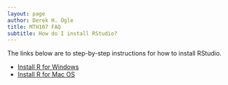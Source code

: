 ```yaml
---
layout: page
author: Derek H. Ogle
title: MTH107 FAQ
subtitle: How do I install RStudio?
---
```


The links below are to step-by-step instructions for how to install RStudio.

* [Install R for Windows](http://derekogle.com/IFAR/supplements/installations/InstallRStudioWin.html)
* [Install R for Mac OS](http://derekogle.com/IFAR/supplements/installations/InstallRStudioMac.html)
